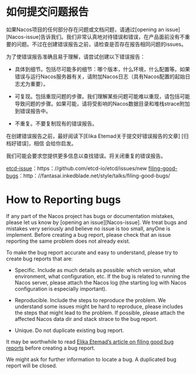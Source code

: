 # 如何提交问题报告

如果Nacos项目的任何部分存在问题或文档问题，请通过[opening an issue][Nacos-issue]告诉我们。我们非常认真地对待错误和错误，在产品面前没有不重要的问题。不过在创建错误报告之前，请检查是否存在报告相同问题的issues。

为了使错误报告准确且易于理解，请尝试创建以下错误报告：

- 具体到细节。包括尽可能多的细节：哪个版本，什么环境，什么配置等。如果错误与运行Nacos服务器有关，请附加Nacos日志（具有Nacos配置的起始日志尤为重要）。

- 可复现。包括重现问题的步骤。我们理解某些问题可能难以重现，请包括可能导致问题的步骤。如果可能，请将受影响的Nacos数据目录和堆栈strace附加到错误报告中。

- 不重复。不要复制现有的错误报告。

在创建错误报告之前，最好阅读下[Elika Etemad关于提交好错误报告的文章] [归档好错误]，相信 会给你启发。

我们可能会要求您提供更多信息以查找错误。将关闭重复的错误报告。

[etcd-issue]：https：//github.com/etcd-io/etcd/issues/new
[filing-good-bugs]：http：//fantasai.inkedblade.net/style/talks/filing-good-bugs/

# How to Reporting bugs

If any part of the Nacos project has bugs or documentation mistakes, please let us know by [opening an issue][Nacos-issue]. We treat bugs and mistakes very seriously and believe no issue is too small, anyOne is implement. Before creating a bug report, please check that an issue reporting the same problem does not already exist.

To make the bug report accurate and easy to understand, please try to create bug reports that are:

- Specific. Include as much details as possible: which version, what environment, what configuration, etc. If the bug is related to running the Nacos server, please attach the Nacos log (the starting log with Nacos configuration is especially important).

- Reproducible. Include the steps to reproduce the problem. We understand some issues might be hard to reproduce, please includes the steps that might lead to the problem. If possible, please attach the affected Nacos data dir and stack strace to the bug report.

- Unique. Do not duplicate existing bug report.


It may be worthwhile to read [Elika Etemad’s article on filing good bug reports][filing-good-bugs] before creating a bug report.

We might ask for further information to locate a bug. A duplicated bug report will be closed.

[etcd-issue]: https://github.com/etcd-io/etcd/issues/new
[filing-good-bugs]: http://fantasai.inkedblade.net/style/talks/filing-good-bugs/


